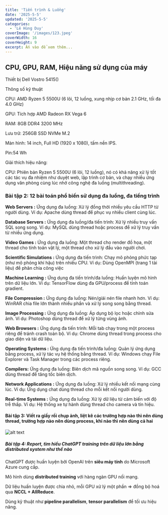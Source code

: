 ```yaml
---
title: 'Tiến trình & Luồng'
date: '2025-5-5'
updated: '2025-5-5'
categories:
  - 'Lê Hùng Duy'
coverImage: '/images/123.jpeg'
coverWidth: 16
coverHeight: 9
excerpt: Ấn vào để xem thêm...
---
```


## CPU, GPU, RAM, Hiệu năng sử dụng của máy

Thiết bị Dell Vostro 5415()

Thông số kỹ thuật

CPU: AMD Ryzen 5 5500U (6 lõi, 12 luồng, xung nhịp cơ bản 2.1 GHz, tối đa 4.0 GHz)

GPU: Tích hợp AMD Radeon RX Vega 6

RAM: 8GB DDR4 3200 MHz

Lưu trữ: 256GB SSD NVMe M.2

Màn hình: 14 inch, Full HD (1920 x 1080), tấm nền IPS.

Pin:54 Wh

Giải thích hiệu năng:

CPU:
Phiên bản Ryzen 5 5500U (6 lõi, 12 luồng), nó có khả năng xử lý tốt các tác vụ đa nhiệm như duyệt web, lập trình cơ bản, và chạy nhiều ứng dụng văn phòng cùng lúc nhờ công nghệ đa luồng (multithreading).

### Bài tập 2: 12 bài toán phổ biến sử dụng đa luồng, đa tiếng trình

**Web Servers :**
Ứng dụng đa luồng: Xử lý đồng thời nhiều yêu cầu HTTP từ người dùng. Ví dụ: Apache dùng thread để phục vụ nhiều client cùng lúc.

**Database Servers :**
Ứng dụng đa luồng/đa tiến trình: Xử lý nhiều truy vấn SQL song song. Ví dụ: MySQL dùng thread hoặc process để xử lý truy vấn từ nhiều ứng dụng.

**Video Games :**
Ứng dụng đa luồng: Một thread cho render đồ họa, một thread cho tính toán vật lý, một thread cho xử lý đầu vào người chơi.

**Scientific Simulations :**
Ứng dụng đa tiến trình: Chạy mô phỏng phức tạp (như mô phỏng khí hậu) trên nhiều CPU. Ví dụ: Dùng OpenMPI (trang 1 tài liệu) để phân chia công việc

**Machine Learning :**
Ứng dụng đa tiến trình/đa luồng: Huấn luyện mô hình trên dữ liệu lớn. Ví dụ: TensorFlow dùng đa GPU/process để tính toán gradient.

**File Compression :**
Ứng dụng đa luồng: Nén/giải nén file nhanh hơn. Ví dụ: WinRAR chia file lớn thành nhiều phần và xử lý song song bằng thread.

**Image Processing :**
Ứng dụng đa luồng: Áp dụng bộ lọc hoặc chỉnh sửa ảnh. Ví dụ: Photoshop dùng thread để xử lý từng vùng ảnh.

**Web Browsers :**
Ứng dụng đa tiến trình: Mỗi tab chạy trong một process riêng để tránh crash toàn bộ. Ví dụ: Chrome dùng thread trong process cho giao diện và tải dữ liệu.

**Operating Systems :**
Ứng dụng đa tiến trình/đa luồng: Quản lý ứng dụng bằng process, xử lý tác vụ hệ thống bằng thread. Ví dụ: Windows chạy File Explorer và Task Manager trong các process riêng.

**Compilers:**
Ứng dụng đa luồng: Biên dịch mã nguồn song song. Ví dụ: GCC dùng thread để tăng tốc biên dịch.

**Network Applications :**
Ứng dụng đa luồng: Xử lý nhiều kết nối mạng cùng lúc. Ví dụ: Ứng dụng chat dùng thread cho mỗi kết nối người dùng.

**Real-time Systems :**
Ứng dụng đa luồng: Xử lý dữ liệu từ cảm biến với độ trễ thấp. Ví dụ: Hệ thống xe tự hành dùng thread cho camera và tín hiệu.

#### Bài tập 3: Viết ra giấy rồi chụp ảnh, liệt kê các trường hợp nào thì nên dùng thread, trường hợp nào nên dùng process, khi nào thì nên dùng cả hai

![alt text](../../../images/cheptay.jpg)

##### Bài tập 4: Report, tìm hiểu ChatGPT training trên dữ liệu lớn bằng distributed system như thế nào

ChatGPT được huấn luyện bởi OpenAI trên **siêu máy tính** do Microsoft Azure cung cấp.

Mô hình dùng **distributed training** với hàng ngàn GPU nối mạng.

Dữ liệu huấn luyện được chia nhỏ, mỗi GPU xử lý một phần => đồng bộ hoá qua **NCCL + AllReduce**.

Dùng kỹ thuật như **pipeline parallelism**, **tensor parallelism** để tối ưu hiệu năng.
